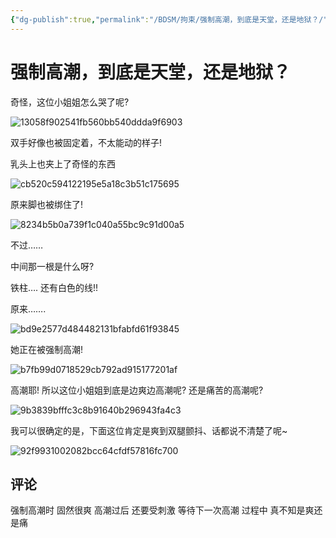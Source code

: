 ```yaml
---
{"dg-publish":true,"permalink":"/BDSM/拘束/强制高潮，到底是天堂，还是地狱？/","title":"强制高潮，到底是天堂，还是地狱？","tags":["BDSM","绳缚","强制高潮"]}
---
```



# 强制高潮，到底是天堂，还是地狱？

奇怪，这位小姐姐怎么哭了呢?

![13058f902541fb560bb540ddda9f6903](https://wikijs-pics.zfeny.me/wikijs/img/2025/02/13058f902541fb560bb540ddda9f6903.gif)

双手好像也被固定着，不太能动的样子!

乳头上也夹上了奇怪的东西

![cb520c594122195e5a18c3b51c175695](https://wikijs-pics.zfeny.me/wikijs/img/2025/02/cb520c594122195e5a18c3b51c175695.gif)

原来脚也被绑住了!

![8234b5b0a739f1c040a55bc9c91d00a5](https://wikijs-pics.zfeny.me/wikijs/img/2025/02/8234b5b0a739f1c040a55bc9c91d00a5.gif)

不过……

中间那一根是什么呀?

铁柱….
还有白色的线!!

原来…….

![bd9e2577d484482131bfabfd61f93845](https://wikijs-pics.zfeny.me/wikijs/img/2025/02/bd9e2577d484482131bfabfd61f93845.gif)

她正在被强制高潮!

![b7fb99d0718529cb792ad915177201af](https://wikijs-pics.zfeny.me/wikijs/img/2025/02/b7fb99d0718529cb792ad915177201af.gif)

高潮耶!
所以这位小姐姐到底是边爽边高潮呢? 还是痛苦的高潮呢?

![9b3839bfffc3c8b91640b296943fa4c3](https://wikijs-pics.zfeny.me/wikijs/img/2025/02/9b3839bfffc3c8b91640b296943fa4c3.gif)

我可以很确定的是，下面这位肯定是爽到双腿颤抖、话都说不清楚了呢~

![92f9931002082bcc64cfdf57816fc700](https://wikijs-pics.zfeny.me/wikijs/img/2025/02/92f9931002082bcc64cfdf57816fc700.gif)

## 评论

强制高潮时 固然很爽 高潮过后 还要受刺激 等待下一次高潮 过程中 真不知是爽还是痛
